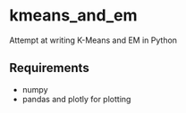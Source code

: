 # kmeans_and_em
Attempt at writing K-Means and EM in Python

## Requirements
+ numpy
+ pandas and plotly for plotting
